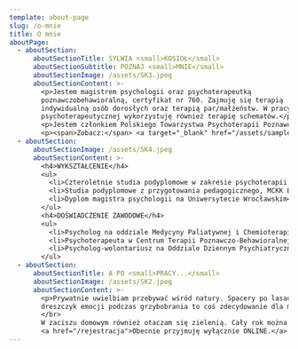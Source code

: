```yaml
---
template: about-page
slug: /o-mnie
title: O mnie
aboutPage:
  - aboutSection:
      aboutSectionTitle: SYLWIA <small>KOSIOŁ</small>
      aboutSectionSubtitle: POZNAJ <small>MNIE</small>
      aboutSectionImage: /assets/SK3.jpeg
      aboutSectionContent: >-
        <p>Jestem magistrem psychologii oraz psychoterapeutką
        poznawczobehawioralną, certyfikat nr 760. Zajmuję się terapią
        indywidualną osób dorosłych oraz terapią par/małżeństw. W pracy
        psychoterapeutycznej wykorzystuję również terapię schematów.</p>
        <p>Jestem członkiem Polskiego Towarzystwa Psychoterapii Poznawczo-Behawioralnej. Swoją pracę poddaję regularnej superwizji u certyfikowanej superwizorki PTTPB.</p>
        <p><span>Zobacz:</span> <a target="_blank" href="/assets/sample.pdf">certyfikat psychoterapeuty</a><a target="_blank" href="/assets/sample.pdf">dyplom</a><a target="_blank" href="/assets/sample.pdf">wyróżnienie</a></p>
  - aboutSection:
      aboutSectionImage: /assets/SK4.jpeg
      aboutSectionContent: >-
        <h4>WYKSZTAŁCENIE</h4>
        <ul>
          <li>Czteroletnie studia podyplomowe w zakresie psychoterapii poznawczobehawioralnej pod kierownictwem dr Agnieszki Popiel i dr Ewy Pragłowskiej na Uniwersytecie SWPS</li>
          <li>Studia podyplomowe z przygotowania pedagogicznego, MCKK Lubin</li>
          <li>Dyplom magistra psychologii na Uniwersytecie Wrocławskim</li>
        </ul>
        <h4>DOŚWIADCZENIE ZAWODOWE</h4>
        <ul>
          <li>Psycholog na oddziale Medycyny Paliatywnej i Chemioterapii w Dolnośląskim Centrum Onkologii, Wrocław</li>
          <li>Psychoterapeuta w Centrum Terapii Poznawczo-Behawioralnej Od Nowa, Wrocław</li>
          <li>Psycholog-wolontariusz na Oddziale Dziennym Psychiatrycznym w Dolnośląskim Centrum Zdrowia Psychicznego, Wrocław</li>
        </ul>
  - aboutSection:
      aboutSectionTitle: A PO <small>PRACY...</small>
      aboutSectionImage: /assets/SK2.jpeg
      aboutSectionContent: >-
        <p>Prywatnie uwielbiam przebywać wśród natury. Spacery po lasach i
        dreszczyk emocji podczas grzybobrania to coś zdecydowanie dla mnie.
        </br>
        W zaciszu domowym również otaczam się zielenią. Cały rok można minąć mnie mknącą po wrocławskich ścieżkach rowerowych.</p>
        <a href="/rejestracja">Obecnie przyjmuję wyłącznie ONLINE.</a>
---
```


